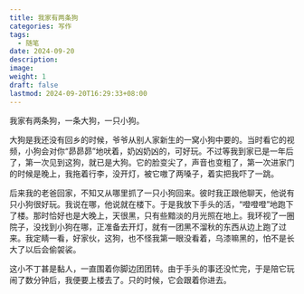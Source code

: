 ```yaml
---
title: 我家有两条狗
categories: 写作
tags:
  - 随笔
date: 2024-09-20
description: 
image: 
weight: 1
draft: false
lastmod: 2024-09-20T16:29:33+08:00
---
```

我家有两条狗，一条大狗，一只小狗。

大狗是我还没有回乡的时候，爷爷从别人家新生的一窝小狗中要的。当时看它的视频，小狗会对你“昴昴昴”地吠着，奶凶奶凶的，可好玩。不过等我到家已是一年后了，第一次见到这狗，就已是大狗。它的脸变尖了，声音也变粗了，第一次进家门的时候是晚上，我拖着行李，没开灯，被它嗷了两嗓子，着实把我吓了一跳。

后来我的老爸回家，不知又从哪里抓了一只小狗回来。彼时我正跟他聊天，他说有只小狗很好玩。我说在哪，他说就在楼下。于是我放下手头的活，“噔噔噔”地跑下了楼。那时恰好也是大晚上，天很黑，只有些黯淡的月光照在地上。我环视了一圈院子，没找到小狗在哪，正准备去开灯，就有一团黑不溜秋的东西从边上跑了过来。我定睛一看，好家伙，这狗，也不怪我第一眼没看着，乌漆嘛黑的，怕不是长大了以后会偷袈裟。

这小不丁甚是黏人，一直围着你脚边团团转。由于手头的事还没忙完，于是陪它玩闹了数分钟后，我便要上楼去了。只的时候，它会跟着你进去。



